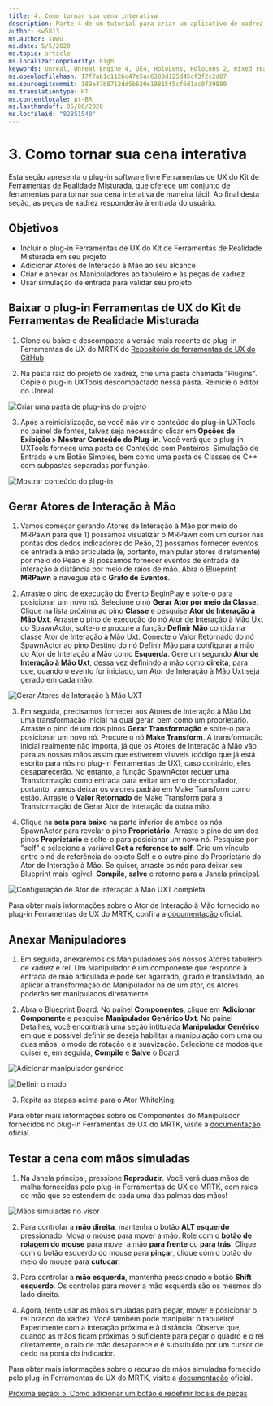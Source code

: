 ```yaml
---
title: 4. Como tornar sua cena interativa
description: Parte 4 de um tutorial para criar um aplicativo de xadrez simples usando o Unreal Engine 4 e o plug-in Ferramentas de UX do Kit de Ferramentas de Realidade Misturada
author: sw5813
ms.author: suwu
ms.date: 5/5/2020
ms.topic: article
ms.localizationpriority: high
keywords: Unreal, Unreal Engine 4, UE4, HoloLens, HoloLens 2, mixed reality, tutorial, getting started, mrtk, uxt, UX Tools, documentation
ms.openlocfilehash: 17f7ab1c1126c47e5ac6388d125d45cf3f2c2d87
ms.sourcegitcommit: 189a47b8712dd5b620e19815f5cf6d1ac0f29880
ms.translationtype: HT
ms.contentlocale: pt-BR
ms.lasthandoff: 05/06/2020
ms.locfileid: "82851540"
---
```

# <a name="3-making-your-scene-interactive"></a>3. Como tornar sua cena interativa

Esta seção apresenta o plug-in software livre Ferramentas de UX do Kit de Ferramentas de Realidade Misturada, que oferece um conjunto de ferramentas para tornar sua cena interativa de maneira fácil. Ao final desta seção, as peças de xadrez responderão à entrada do usuário. 

## <a name="objectives"></a>Objetivos

* Incluir o plug-in Ferramentas de UX do Kit de Ferramentas de Realidade Misturada em seu projeto
* Adicionar Atores de Interação à Mão ao seu alcance
* Criar e anexar os Manipuladores ao tabuleiro e às peças de xadrez 
* Usar simulação de entrada para validar seu projeto

## <a name="download-the-mixed-reality-toolkit-ux-tools-plugin"></a>Baixar o plug-in Ferramentas de UX do Kit de Ferramentas de Realidade Misturada

1.  Clone ou baixe e descompacte a versão mais recente do plug-in Ferramentas de UX do MRTK do [Repositório de ferramentas de UX do GitHub](https://github.com/microsoft/MixedReality-UXTools-Unreal/releases)

2.  Na pasta raiz do projeto de xadrez, crie uma pasta chamada "Plugins". Copie o plug-in UXTools descompactado nessa pasta. Reinicie o editor do Unreal. 

![Criar uma pasta de plug-ins do projeto](images/unreal-uxt/4-plugins.PNG)

3.  Após a reinicialização, se você não vir o conteúdo do plug-in UXTools no painel de fontes, talvez seja necessário clicar em **Opções de Exibição > Mostrar Conteúdo do Plug-in**. Você verá que o plug-in UXTools fornece uma pasta de Conteúdo com Ponteiros, Simulação de Entrada e um Botão Simples, bem como uma pasta de Classes de C++ com subpastas separadas por função.  

![Mostrar conteúdo do plug-in](images/unreal-uxt/4-showplugincontent.PNG)

## <a name="spawn-hand-interaction-actors"></a>Gerar Atores de Interação à Mão

1.  Vamos começar gerando Atores de Interação à Mão por meio do MRPawn para que 1) possamos visualizar o MRPawn com um cursor nas pontas dos dedos indicadores do Peão, 2) possamos fornecer eventos de entrada à mão articulada (e, portanto, manipular atores diretamente) por meio do Peão e 3) possamos fornecer eventos de entrada de interação à distância por meio de raios de mão. Abra o Blueprint **MRPawn** e navegue até o **Grafo de Eventos**. 

2.  Arraste o pino de execução do Evento BeginPlay e solte-o para posicionar um novo nó. Selecione o nó **Gerar Ator por meio da Classe**. Clique na lista próxima ao pino **Classe** e pesquise **Ator de Interação à Mão Uxt**. Arraste o pino de execução do nó Ator de Interação à Mão Uxt do SpawnActor, solte-o e procure a função **Definir Mão** contida na classe Ator de Interação à Mão Uxt. Conecte o Valor Retornado do nó SpawnActor ao pino Destino do nó Definir Mão para configurar a mão do Ator de Interação à Mão como **Esquerda**. Gere um segundo **Ator de Interação à Mão Uxt**, dessa vez definindo a mão como **direita**, para que, quando o evento for iniciado, um Ator de Interação à Mão Uxt seja gerado em cada mão. 

![Gerar Atores de Interação à Mão UXT](images/unreal-uxt/4-spawnactor.PNG)

3.  Em seguida, precisamos fornecer aos Atores de Interação à Mão Uxt uma transformação inicial na qual gerar, bem como um proprietário. Arraste o pino de um dos pinos **Gerar Transformação** e solte-o para posicionar um novo nó. Procure o nó **Make Transform**. A transformação inicial realmente não importa, já que os Atores de Interação à Mão vão para as nossas mãos assim que estiverem visíveis (código que já está escrito para nós no plug-in Ferramentas de UX), caso contrário, eles desaparecerão. No entanto, a função SpawnActor requer uma Transformação como entrada para evitar um erro de compilador, portanto, vamos deixar os valores padrão em Make Transform como estão. Arraste o **Valor Retornado** de Make Transform para a Transformação de Gerar Ator de Interação da outra mão. 

4.  Clique na **seta para baixo** na parte inferior de ambos os nós SpawnActor para revelar o pino **Proprietário**. Arraste o pino de um dos pinos **Proprietário** e solte-o para posicionar um novo nó. Pesquise por "self" e selecione a variável **Get a reference to self**. Crie um vínculo entre o nó de referência do objeto Self e o outro pino do Proprietário do Ator de Interação à Mão. Se quiser, arraste os nós para deixar seu Blueprint mais legível. **Compile**, **salve** e retorne para a Janela principal. 

![Configuração de Ator de Interação à Mão UXT completa](images/unreal-uxt/4-fingerptrs.PNG)

Para obter mais informações sobre o Ator de Interação à Mão fornecido no plug-in Ferramentas de UX do MRTK, confira a [documentação](https://microsoft.github.io/MixedReality-UXTools-Unreal/version/public/0.8.x/Docs/HandInteraction.html) oficial.

## <a name="attach-manipulators"></a>Anexar Manipuladores

1.  Em seguida, anexaremos os Manipuladores aos nossos Atores tabuleiro de xadrez e rei. Um Manipulador é um componente que responde à entrada de mão articulada e pode ser agarrado, girado e transladado; ao aplicar a transformação do Manipulador na de um ator, os Atores poderão ser manipulados diretamente. 

2.  Abra o Blueprint Board. No painel **Componentes**, clique em **Adicionar Componente** e pesquise **Manipulador Genérico Uxt**. No painel Detalhes, você encontrará uma seção intitulada **Manipulador Genérico** em que é possível definir se deseja habilitar a manipulação com uma ou duas mãos, o modo de rotação e a suavização. Selecione os modos que quiser e, em seguida, **Compile** e **Salve** o Board. 

![Adicionar manipulador genérico](images/unreal-uxt/4-addmanip.PNG)

![Definir o modo](images/unreal-uxt/4-setrotmode.PNG)

3.  Repita as etapas acima para o Ator WhiteKing.

Para obter mais informações sobre os Componentes do Manipulador fornecidos no plug-in Ferramentas de UX do MRTK, visite a [documentação](https://microsoft.github.io/MixedReality-UXTools-Unreal/version/public/0.8.x/Docs/Manipulator.html) oficial.

## <a name="test-out-your-scene-with-simulated-hands"></a>Testar a cena com mãos simuladas

1.  Na Janela principal, pressione **Reproduzir**. Você verá duas mãos de malha fornecidas pelo plug-in Ferramentas de UX do MRTK, com raios de mão que se estendem de cada uma das palmas das mãos! 

![Mãos simuladas no visor](images/unreal-uxt/4-handsim.PNG)

2.  Para controlar a **mão direita**, mantenha o botão **ALT esquerdo** pressionado. Mova o mouse para mover a mão. Role com o **botão de rolagem do mouse** para mover a mão **para frente** ou **para trás**. Clique com o botão esquerdo do mouse para **pinçar**, clique com o botão do meio do mouse para **cutucar**.

3.  Para controlar a **mão esquerda**, mantenha pressionado o botão **Shift esquerdo**. Os controles para mover a mão esquerda são os mesmos do lado direito. 

4.  Agora, tente usar as mãos simuladas para pegar, mover e posicionar o rei branco do xadrez. Você também pode manipular o tabuleiro! Experimente com a interação próxima e à distância. Observe que, quando as mãos ficam próximas o suficiente para pegar o quadro e o rei diretamente, o raio de mão desaparece e é substituído por um cursor de dedo na ponta do indicador. 

Para obter mais informações sobre o recurso de mãos simuladas fornecido pelo plug-in Ferramentas de UX do MRTK, visite a [documentação](https://microsoft.github.io/MixedReality-UXTools-Unreal/version/public/0.8.x/Docs/InputSimulation.html) oficial.

[Próxima seção: 5. Como adicionar um botão e redefinir locais de peças](unreal-uxt-ch5.md)